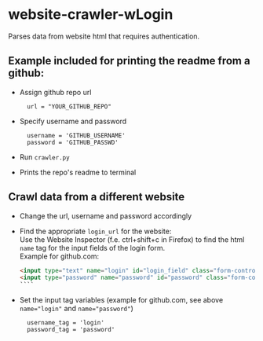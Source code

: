 # website-crawler-wLogin

Parses data from website html that requires authentication.  
  
## Example included for printing the readme from a github:
- Assign github repo url

        url = "YOUR_GITHUB_REPO"
- Specify username and password

        username = 'GITHUB_USERNAME'
        password = 'GITHUB_PASSWD'
- Run ``crawler.py``
- Prints the repo's readme to terminal

## Crawl data from a different website
- Change the url, username and password accordingly
- Find the appropriate ``login_url`` for the website:  
    Use the Website Inspector (f.e. ctrl+shift+c in Firefox) to find the html ``name`` tag for the input fields of the login form.  
    Example for github.com:
    ````` html
    <input type="text" name="login" id="login_field" class="form-control input-block js-login-field" .......>
    <input type="password" name="password" id="password" class="form-control form-control input-block js-password-field" ......>   
    ````
- Set the input tag variables (example for github.com, see above ``name="login"`` and ``name="password"``)

        username_tag = 'login'
        password_tag = 'password'